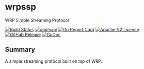 # wrpssp
WRP Simple Streaming Protocol

[![Build Status](https://github.com/xmidt-org/wrpssp/actions/workflows/ci.yml/badge.svg)](https://github.com/xmidt-org/wrpssp/actions/workflows/ci.yml)
[![codecov](https://codecov.io/gh/xmidt-org/wrpssp/graph/badge.svg?token=XvcXIaXcmE)](https://codecov.io/gh/xmidt-org/wrpssp)
[![Go Report Card](https://goreportcard.com/badge/github.com/xmidt-org/wrpssp)](https://goreportcard.com/report/github.com/xmidt-org/wrpssp)
[![Apache V2 License](http://img.shields.io/badge/license-Apache%20V2-blue.svg)](https://github.com/xmidt-org/wrpssp/blob/main/LICENSE)
[![GitHub Release](https://img.shields.io/github/release/xmidt-org/wrpssp.svg)](https://github.com/xmidt-org/wrpssp/releases)
[![GoDoc](https://pkg.go.dev/badge/github.com/xmidt-org/wrpssp)](https://pkg.go.dev/github.com/xmidt-org/wrpssp)

## Summary

A simple streaming protocol built on top of WRP.